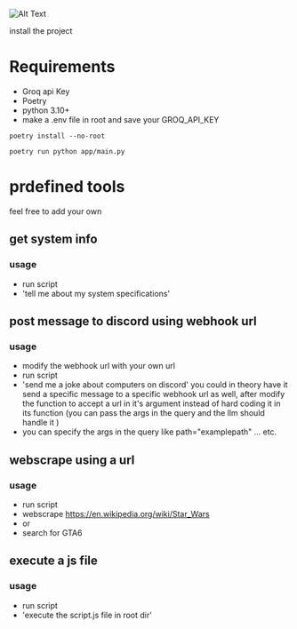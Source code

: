 ![Alt Text](https://i.ibb.co/KpFpbCQx/image.jpg)

install the project
# Requirements
- Groq api Key
- Poetry
- python 3.10+
- make a .env file in root and save your GROQ_API_KEY

```
poetry install --no-root
```

```
poetry run python app/main.py
```

# prdefined tools
feel free to add your own
## get system info
### usage
- run script 
- 'tell me about my system specifications'

## post message to discord using webhook url
### usage
- modify the webhook url with your own url
- run script 
- 'send me a joke about computers on discord'
you could in theory have it send a specific message to a specific webhook url as well, after modify the function to accept a url in it's argument instead of hard coding it in its function
(you can pass the args in the query and the llm should handle it )
- you can specify the args in the query like path="examplepath" ... etc.

## webscrape using a url
### usage
- run script 
- webscrape https://en.wikipedia.org/wiki/Star_Wars
- or
- search for GTA6

## execute a js file
### usage
- run script 
- 'execute the script.js file in root dir'